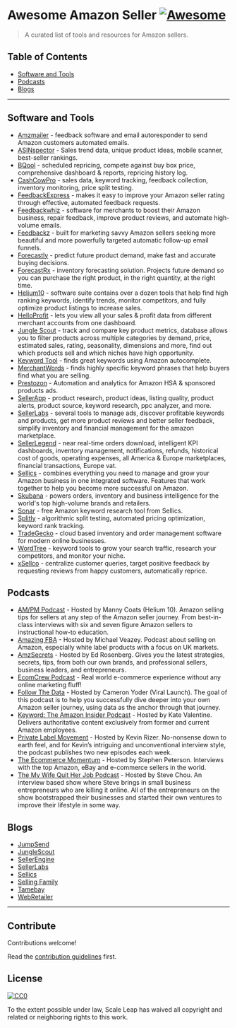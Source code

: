 # Awesome Amazon Seller [![Awesome](https://awesome.re/badge.svg)](https://awesome.re)

> A curated list of tools and resources for Amazon sellers.

## Table of Contents

- [Software and Tools](#software-and-tools)
- [Podcasts](#podcasts)
- [Blogs](#blogs)

---

## Software and Tools

- [Amzmailer](https://amzmailer.com/) - feedback software and email autoresponder to send Amazon customers automated emails.
- [ASINspector](asinspector.com/) - Sales trend data, unique product ideas, mobile scanner, best-seller rankings.
- [BQool](https://www.bqool.com/) - scheduled repricing, compete against buy box price, comprehensive dashboard & reports, repricing history log.
- [CashCowPro](https://www.cashcowpro.com/) - sales data, keyword tracking, feedback collection, inventory monitoring, price split testing.
- [FeedbackExpress](https://www.feedbackexpress.com/) - makes it easy to improve your Amazon seller rating through effective, automated feedback requests.
- [Feedbackwhiz](https://www.feedbackwhiz.com/) - software for merchants to boost their Amazon business, repair feedback, improve product reviews, and automate high-volume emails.
- [Feedbackz](https://www.feedbackz.com/) - built for marketing savvy Amazon sellers seeking more beautiful and more powerfully targeted automatic follow-up email funnels.
- [Forecastly](https://www.forecast.ly/) - predict future product demand, make fast and accurate buying decisions.
- [ForecastRx](https://www.forecastrx.com/) - inventory forecasting solution. Projects future demand so you can purchase the right product, in the right quantity, at the right time.
- [Helium10](https://www.helium10.com/) - software suite contains over a dozen tools that help find high ranking keywords, identify trends, monitor competitors, and fully optimize product listings to increase sales.
- [HelloProfit](https://helloprofit.com/) - lets you view all your sales & profit data from different merchant accounts from one dashboard.
- [Jungle Scout](https://www.junglescout.com/) - track and compare key product metrics, database allows you to filter products across multiple categories by demand, price, estimated sales, rating, seasonality, dimensions and more, find out which products sell and which niches have high opportunity.
- [Keyword Tool](https://keywordtool.io/amazon) - finds great keywords using Amazon autocomplete.
- [MerchantWords](https://www.merchantwords.com/) - finds highly specific keyword phrases that help buyers find what you are selling.
- [Prestozon](https://prestozon.com/) - Automation and analytics for Amazon HSA & sponsored products ads.
- [SellerApp](https://www.sellerapp.com/) - product research, product ideas, listing quality, product alerts, product source, keyword research, ppc analyzer, and more.
- [SellerLabs](https://www.sellerlabs.com/tools/) - several tools to manage ads, discover profitable keywords and products, get more product reviews and better seller feedback, simplify inventory and financial management for the amazon marketplace.
- [SellerLegend](https://sellerlegend.com/) - near real-time orders download, intelligent KPI dashboards, inventory management, notifications, refunds, historical cost of goods, operating expenses, all America & Europe marketplaces, financial transactions, Europe vat.
- [Sellics](https://sellics.com) - combines everything you need to manage and grow your Amazon business in one integrated software. Features that work together to help you become more successful on Amazon.
- [Skubana](https://www.skubana.com/) - powers orders, inventory and business intelligence for the world's top high-volume brands and retailers.
- [Sonar](http://sonar-tool.com/) - free Amazon keyword research tool from Sellics.
- [Splitly](https://splitly.com/) - algorithmic split testing, automated pricing optimization, keyword rank tracking.
- [TradeGecko](https://www.tradegecko.com/) - cloud based inventory and order management software for modern online businesses.
- [WordTree](https://www.wordtree.io/) - keyword tools to grow your search traffic, research your competitors, and monitor your niche.
- [xSellco](https://www.xsellco.com/) - centralize customer queries, target positive feedback by requesting reviews from happy customers, automatically reprice.

## Podcasts

- [AM/PM Podcast](https://www.ampmpodcast.com/) - Hosted by Manny Coats (Helium 10). Amazon selling tips for sellers at any step of the Amazon seller journey. From best-in-class interviews with six and seven figure Amazon sellers to instructional how-to education.
- [Amazing FBA](https://amazingfba.com/blog-podcast/) - Hosted by Michael Veazey. Podcast about selling on Amazon, especially white label products with a focus on UK markets.
- [AmzSecrets](https://amzsecrets.com/amazon-private-label-podcast/) - Hosted by Ed Rosenberg. Gives you the latest strategies, secrets, tips, from both our own brands, and professional sellers, business leaders, and entrepreneurs.
- [EcomCrew Podcast](https://www.ecomcrew.com/ecomcrew-podcast/) - Real world e-commerce experience without any online marketing fluff!
- [Follow The Data](https://viral-launch.com/follow-the-data-amazon-fba-seller-podcast.html) - Hosted by Cameron Yoder (Viral Launch). The goal of this podcast is to help you successfully dive deeper into your own Amazon seller journey, using data as the anchor through that journey.
- [Keyword: The Amazon Insider Podcast](http://keywordpodcast.com/) - Hosted by Kate Valentine. Delivers authoritative content exclusively from former and current Amazon employees.
- [Private Label Movement](https://privatelabelmovement.com/) - Hosted by Kevin Rizer. No-nonsense down to earth feel, and for Kevin’s intriguing and unconventional interview style, the podcast publishes two new episodes each week.
- [The Ecommerce Momentum](https://ecommercemomentum.com/) - Hosted by Stephen Peterson. Interviews with the top Amazon, eBay and e-commerce sellers in the world.
- [The My Wife Quit Her Job Podcast](https://mywifequitherjob.com/category/podcast/) - Hosted by Steve Chou. An interview based show where Steve brings in small business entrepreneurs who are killing it online. All of the entrepreneurs on the show bootstrapped their businesses and started their own ventures to improve their lifestyle in some way.

## Blogs

- [JumpSend](https://www.jumpsend.com/blog/)
- [JungleScout](https://www.junglescout.com/blog/)
- [SellerEngine](https://sellerengine.com/blog/)
- [SellerLabs](https://www.sellerlabs.com/blog/)
- [Sellics](https://sellics.com/blog)
- [Selling Family](https://thesellingfamily.com/blog/)
- [Tamebay](https://tamebay.com/)
- [WebRetailer](https://www.webretailer.com/)

---

## Contribute

Contributions welcome!

Read the [contribution guidelines](contributing.md) first.

## License

[![CC0](https://mirrors.creativecommons.org/presskit/buttons/88x31/svg/cc-zero.svg)](http://creativecommons.org/publicdomain/zero/1.0)

To the extent possible under law, Scale Leap has waived all copyright and related or neighboring rights to this work.